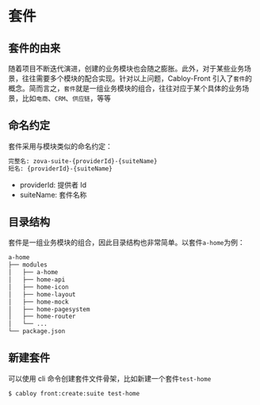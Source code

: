 # 套件

## 套件的由来

随着项目不断迭代演进，创建的业务模块也会随之膨胀。此外，对于某些业务场景，往往需要多个模块的配合实现。针对以上问题，Cabloy-Front 引入了`套件`的概念。简而言之，`套件`就是一组业务模块的组合，往往对应于某个具体的业务场景，比如`电商`、`CRM`、`供应链`，等等

## 命名约定

套件采用与模块类似的命名约定：

```bash
完整名: zova-suite-{providerId}-{suiteName}
短名: {providerId}-{suiteName}
```

- providerId: 提供者 Id
- suiteName: 套件名称

## 目录结构

套件是一组业务模块的组合，因此目录结构也非常简单。以套件`a-home`为例：

```bash
a-home
├── modules
│   ├── a-home
│   ├── home-api
│   ├── home-icon
│   ├── home-layout
│   ├── home-mock
│   ├── home-pagesystem
│   ├── home-router
│   └── ...
└── package.json
```

## 新建套件

可以使用 cli 命令创建套件文件骨架，比如新建一个套件`test-home`

```bash
$ cabloy front:create:suite test-home
```
